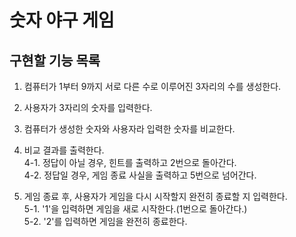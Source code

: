 # 숫자 야구 게임

## 구현할 기능 목록
1. 컴퓨터가 1부터 9까지 서로 다른 수로 이루어진 3자리의 수를 생성한다.

2. 사용자가 3자리의 숫자를 입력한다.

3. 컴퓨터가 생성한 숫자와 사용자라 입력한 숫자를 비교한다.

4. 비교 결과를 출력한다.  
    4-1. 정답이 아닐 경우, 힌트를 출력하고 2번으로 돌아간다.  
    4-2. 정답일 경우, 게임 종료 사실을 출력하고 5번으로 넘어간다.  

5. 게임 종료 후, 사용자가 게임을 다시 시작할지 완전히 종료할 지 입력한다.  
    5-1. '1'을 입력하면 게임을 새로 시작한다.(1번으로 돌아간다.)  
    5-2. '2'를 입력하면 게임을 완전히 종료한다.  